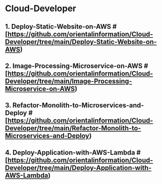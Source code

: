 # Cloud-Developer
## 1. Deploy-Static-Website-on-AWS # [https://github.com/orientalinformation/Cloud-Developer/tree/main/Deploy-Static-Website-on-AWS)
## 2. Image-Processing-Microservice-on-AWS # [https://github.com/orientalinformation/Cloud-Developer/tree/main/Image-Processing-Microservice-on-AWS)
## 3. Refactor-Monolith-to-Microservices-and-Deploy # [https://github.com/orientalinformation/Cloud-Developer/tree/main/Refactor-Monolith-to-Microservices-and-Deploy)
## 4. Deploy-Application-with-AWS-Lambda # [https://github.com/orientalinformation/Cloud-Developer/tree/main/Deploy-Application-with-AWS-Lambda)

